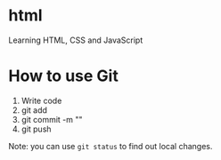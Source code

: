 # html
Learning HTML, CSS and JavaScript

# How to use Git

1. Write code
2. git add <new code>
3. git commit -m "<comment>"
4. git push

Note: you can use `git status` to find out local changes.
